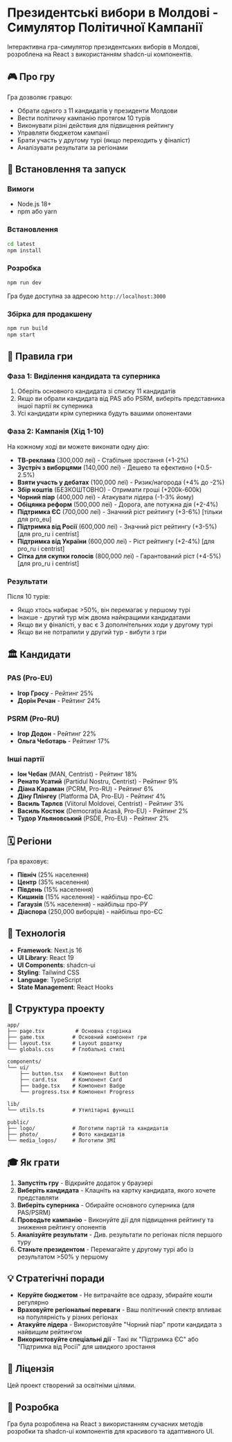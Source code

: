 # Президентські вибори в Молдові - Симулятор Політичної Кампанії

Інтерактивна гра-симулятор президентських виборів в Молдові, розроблена на React з використанням shadcn-ui компонентів.

## 🎮 Про гру

Гра дозволяє гравцю:
- Обрати одного з 11 кандидатів у президенти Молдови
- Вести політичну кампанію протягом 10 турів
- Виконувати різні действия для підвищення рейтингу
- Управляти бюджетом кампанії
- Брати участь у другому турі (якщо переходить у фіналіст)
- Аналізувати результати за регіонами

## 🚀 Встановлення та запуск

### Вимоги
- Node.js 18+
- npm або yarn

### Встановлення

```bash
cd latest
npm install
```

### Розробка

```bash
npm run dev
```

Гра буде доступна за адресою `http://localhost:3000`

### Збірка для продакшену

```bash
npm run build
npm start
```

## 🎯 Правила гри

### Фаза 1: Виділення кандидата та суперника

1. Оберіть основного кандидата зі списку 11 кандидатів
2. Якщо ви обрали кандидата від PAS або PSRM, виберіть представника іншої партії як суперника
3. Усі кандидати крім суперника будуть вашими опонентами

### Фаза 2: Кампанія (Хід 1-10)

На кожному ході ви можете виконати одну дію:

- **ТВ-реклама** (300,000 леї) - Стабільне зростання (+1-2%)
- **Зустріч з виборцями** (140,000 леї) - Дешево та ефективно (+0.5-2.5%)
- **Взяти участь у дебатах** (100,000 леї) - Ризик/нагорода (+4% до -2%)
- **Збір коштів** (БЕЗКОШТОВНО) - Отримати гроші (+200k-600k)
- **Чорний піар** (400,000 леї) - Атакувати лідера (-1-3% йому)
- **Обіцянка реформ** (500,000 леї) - Дорога, але потужна дія (+2-4%)
- **Підтримка ЄС** (700,000 леї) - Значний ріст рейтингу (+3-6%) [тільки для pro_eu]
- **Підтримка від Росії** (600,000 леї) - Значний ріст рейтингу (+3-5%) [для pro_ru і centrist]
- **Підтримка від України** (600,000 леї) - Ріст рейтингу (+2-4%) [для pro_ru і centrist]
- **Сітка для скупки голосів** (800,000 леї) - Гарантований ріст (+4-5%) [для pro_ru і centrist]

### Результати

Після 10 турів:
- Якщо хтось набирає >50%, він перемагає у першому турі
- Інакше - другий тур між двома найкращими кандидатами
- Якщо ви у фіналісті, у вас є 3 дополнітельних ходи у другому турі
- Якщо ви не потрапили у другий тур - вибути з гри

## 🏛️ Кандидати

### PAS (Pro-EU)
- **Ігор Гросу** - Рейтинг 25%
- **Дорін Речан** - Рейтинг 24%

### PSRM (Pro-RU)
- **Ігор Додон** - Рейтинг 22%
- **Ольга Чеботарь** - Рейтинг 17%

### Інші партії
- **Іон Чебан** (MAN, Centrist) - Рейтинг 18%
- **Ренато Усатий** (Partidul Nostru, Centrist) - Рейтинг 9%
- **Діана Караман** (PCRM, Pro-RU) - Рейтинг 6%
- **Діну Плінгеу** (Platforma DA, Pro-EU) - Рейтинг 4%
- **Василь Тарлєв** (Viitorul Moldovei, Centrist) - Рейтинг 3%
- **Василь Костюк** (Democrația Acasă, Pro-EU) - Рейтинг 2%
- **Тудор Ульяновський** (PSDE, Pro-EU) - Рейтинг 2%

## 🗓️ Регіони

Гра враховує:
- **Північ** (25% населення)
- **Центр** (35% населення)
- **Південь** (15% населення)
- **Кишинів** (15% населення) - найбільш про-ЄС
- **Гагаузія** (5% населення) - найбільш про-РУ
- **Діаспора** (250,000 виборців) - найбільш про-ЄС

## 🎨 Технологія

- **Framework**: Next.js 16
- **UI Library**: React 19
- **UI Components**: shadcn-ui
- **Styling**: Tailwind CSS
- **Language**: TypeScript
- **State Management**: React Hooks

## 📁 Структура проекту

```
app/
├── page.tsx          # Основна сторінка
├── game.tsx         # Основний компонент гри
├── layout.tsx       # Layout додатку
└── globals.css      # Глобальні стилі

components/
└── ui/
    ├── button.tsx   # Компонент Button
    ├── card.tsx     # Компонент Card
    ├── badge.tsx    # Компонент Badge
    └── progress.tsx # Компонент Progress

lib/
└── utils.ts         # Утилітарні функції

public/
├── logo/            # Логотипи партій та кандидатів
├── photo/           # Фото кандидатів
└── media_logos/     # Логотипи ЗМІ
```

## 🎓 Як грати

1. **Запустіть гру** - Відкрийте додаток у браузері
2. **Виберіть кандидата** - Клацніть на картку кандидата, якого хочете представляти
3. **Виберіть суперника** - Обирайте основного суперника (для PAS/PSRM)
4. **Проводьте кампанію** - Виконуйте дії для підвищення рейтингу та зниження рейтингу опонентів
5. **Аналізуйте результати** - Див. результати по регіонах після першого туру
6. **Станьте президентом** - Перемагайте у другому турі або із результатом >50% у першому

## 💡 Стратегічні поради

- **Керуйте бюджетом** - Не витрачайте все одразу, збирайте кошти регулярно
- **Враховуйте регіональні переваги** - Ваш політичний спектр впливає на популярність у різних регіонах
- **Атакуйте лідера** - Використовуйте "Чорний піар" проти кандидата з найвищим рейтингом
- **Використовуйте спеціальні дії** - Такі як "Підтримка ЄС" або "Підтримка від Росії" для швидкого зростання

## 📝 Ліцензія

Цей проект створений за освітніми цілями.

## 🤝 Розробка

Гра була розроблена на React з використанням сучасних методів розробки та shadcn-ui компонентів для красивого та адаптивного UI.



